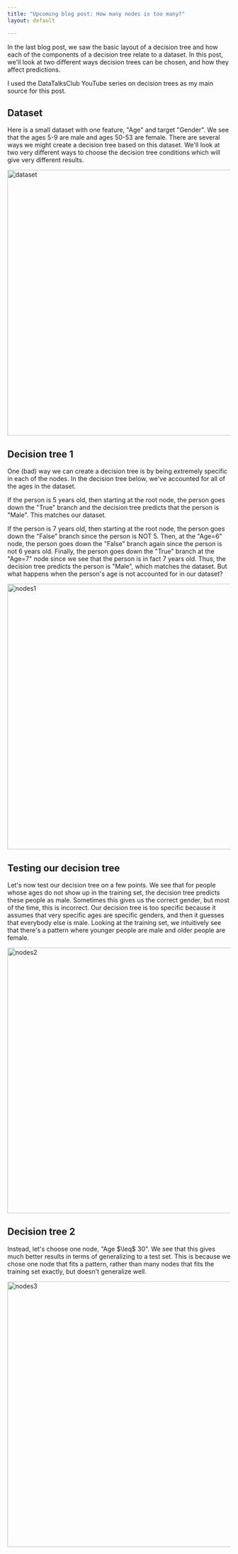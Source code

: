 ```yaml
---
title: "Upcoming blog post: How many nodes is too many?"
layout: default

---
```



In the last blog post, we saw the basic layout of a decision tree and how each of the components of a decision tree relate to a dataset. 
In this post, we'll look at two different ways decision trees can be chosen, and how they affect predictions.

I used the DataTalksClub YouTube series on decision trees as my main source for this post. 

<h2>Dataset</h2>
<p>Here is a small dataset with one feature, "Age" and target "Gender". We see that the ages 5-9 are male and ages 50-53 are female. There are several ways we might create a decision tree based on this dataset. We'll look at two very different ways to choose the decision tree conditions which will give very different results.</p>

<img src="https://user-images.githubusercontent.com/125330688/236112677-bd4a91ae-a65b-47a3-9bbd-8040527e50c4.png" alt="dataset" width="600">

<h2>Decision tree 1</h2>
<p>One (bad) way we can create a decision tree is by being extremely specific in each of the nodes. In the decision tree below, we've accounted for all of the ages in the dataset.</p>
<p>If the person is 5 years old, then starting at the root node, the person goes down the "True" branch and the decision tree predicts that the person is "Male". This matches our dataset.</p> 
<p>If the person is 7 years old, then starting at the root node, the person goes down the "False" branch since the person is NOT 5. Then, at the "Age=6" node, the person goes down the "False" branch again since the person is not 6 years old. Finally, the person goes down the "True" branch at the "Age=7" node since we see that the person is in fact 7 years old. Thus, the decision tree predicts the person is "Male", which matches the dataset. But what happens when the person's age is not accounted for in our dataset?  </p>

<img src="https://user-images.githubusercontent.com/125330688/236112680-22c26c23-1aef-4dde-a879-66f3367249d0.png" alt="nodes1" width="600">

<h2>Testing our decision tree</h2>
<p>Let's now test our decision tree on a few points. We see that for people whose ages do not show up in the training set, the decision tree predicts these people as male. Sometimes this gives us the correct gender, but most of the time, this is incorrect. Our decision tree is too specific because it assumes that very specific ages are specific genders, and then it guesses that everybody else is male. Looking at the training set, we intuitively see that there's a pattern where younger people are male and older people are female. </p>
<img src="https://user-images.githubusercontent.com/125330688/236112685-49e254b3-316d-4a9c-83e7-eab03acb7c1f.png" alt="nodes2" width="600">


<h2>Decision tree 2</h2>
<p>Instead, let's choose one node, "Age $\leq$ 30". We see that this gives much better results in terms of generalizing to a test set. This is because we chose one node that fits a pattern, rather than many nodes that fits the training set exactly, but doesn't generalize well.</p>
<img src="https://user-images.githubusercontent.com/125330688/236112686-80d22ffa-37f7-43be-8c05-e3f903baeacd.png" alt="nodes3" width="600">


